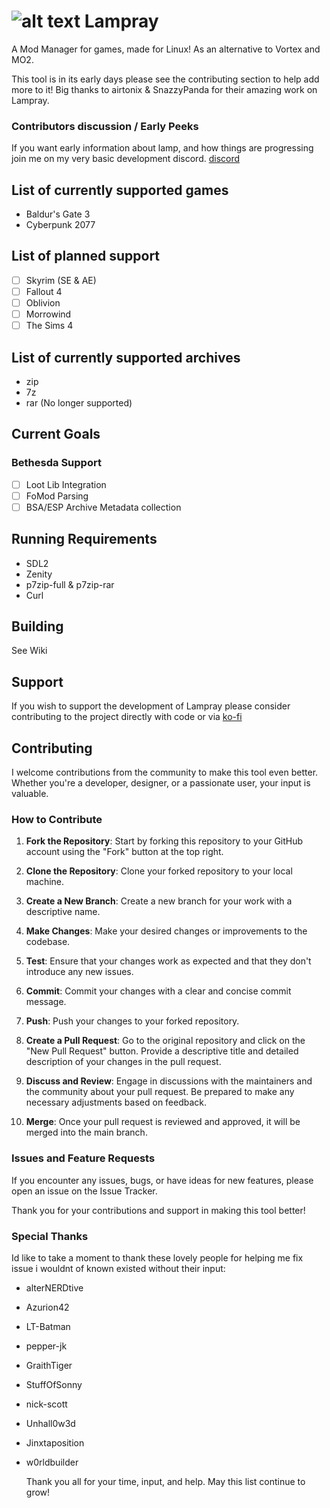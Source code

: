 
# ![alt text](https://cdn.discordapp.com/attachments/1160692058017763581/1175551711281168456/LMP-64.png?ex=656ba4d8&is=65592fd8&hm=ccaf321556119a09510514835ccadded74ee8bcc02fb48ec5697d5e9defcdd22&) Lampray 
A Mod Manager for games, made for Linux! As an alternative to Vortex and MO2.

This tool is in its early days please see the contributing section to help add more to it! 
Big thanks to airtonix & SnazzyPanda for their amazing work on Lampray.

### Contributors discussion / Early Peeks
If you want early information about lamp, and how things are progressing join me on my very basic development discord.
[discord](https://discord.gg/5macMedevy)


## List of currently supported games
- Baldur's Gate 3
- Cyberpunk 2077

## List of planned support
- [ ] Skyrim (SE & AE)
- [ ] Fallout 4
- [ ] Oblivion
- [ ] Morrowind
- [ ] The Sims 4

## List of currently supported archives
- zip
- 7z
- rar (No longer supported)

## Current Goals

### Bethesda Support
- [ ] Loot Lib Integration
- [ ] FoMod Parsing
- [ ] BSA/ESP Archive Metadata collection

## Running Requirements
- SDL2
- Zenity
- p7zip-full & p7zip-rar
- Curl

## Building
See Wiki

## Support
If you wish to support the development of Lampray please consider contributing to the project directly with code or via [ko-fi](https://ko-fi.com/lampray)

## Contributing

I welcome contributions from the community to make this tool even better. Whether you're a developer, designer, or a passionate user, your input is valuable.

### How to Contribute

1. **Fork the Repository**: Start by forking this repository to your GitHub account using the "Fork" button at the top right.

2. **Clone the Repository**: Clone your forked repository to your local machine.

3. **Create a New Branch**: Create a new branch for your work with a descriptive name.

4. **Make Changes**: Make your desired changes or improvements to the codebase.

5. **Test**: Ensure that your changes work as expected and that they don't introduce any new issues.

6. **Commit**: Commit your changes with a clear and concise commit message.

7. **Push**: Push your changes to your forked repository.

8. **Create a Pull Request**: Go to the original repository and click on the "New Pull Request" button. Provide a descriptive title and detailed description of your changes in the pull request.

9. **Discuss and Review**: Engage in discussions with the maintainers and the community about your pull request. Be prepared to make any necessary adjustments based on feedback.

10. **Merge**: Once your pull request is reviewed and approved, it will be merged into the main branch.

### Issues and Feature Requests

If you encounter any issues, bugs, or have ideas for new features, please open an issue on the Issue Tracker.

Thank you for your contributions and support in making this tool better!

### Special Thanks
Id like to take a moment to thank these lovely people for helping me fix issue i wouldnt of known existed without their input:
- alterNERDtive
- Azurion42
- LT-Batman
- pepper-jk
- GraithTiger
- StuffOfSonny
- nick-scott
- Unhall0w3d
- Jinxtaposition
- w0rldbuilder

  Thank you all for your time, input, and help. May this list continue to grow! 
